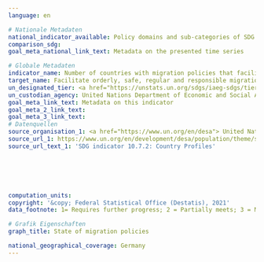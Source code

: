 ```yaml
---
language: en    

# Nationale Metadaten    
national_indicator_available: Policy domains and sub-categories of SDG indicators 10.7.2 for Germany    
comparison_sdg:     
goal_meta_national_link_text: Metadata on the presented time series    

# Globale Metadaten    
indicator_name: Number of countries with migration policies that facilitate orderly, safe, regular and responsible migration and mobility of people    
target_name: Facilitate orderly, safe, regular and responsible migration and mobility of people, including through the implementation of planned and well-managed migration policies    
un_designated_tier: <a href="https://unstats.un.org/sdgs/iaeg-sdgs/tier-classification/" title="Click here for more information on the UN tier classification."  target="_blank">Tier II</a>    
un_custodian_agency: United Nations Department of Economic and Social Affairs (UN DESA)<br>International Organization for Migration (IOM)    
goal_meta_link_text: Metadata on this indicator    
goal_meta_2_link_text:     
goal_meta_3_link_text:         
# Datenquellen
source_organisation_1: <a href="https://www.un.org/en/desa"> United Nations – Department of Economic and Social Affairs (UN DESA) </a>
source_url_1: https://www.un.org/en/development/desa/population/theme/sdg/countryprofiles.asp
source_url_text_1: 'SDG indicator 10.7.2: Country Profiles'





    
computation_units:     
copyright: '&copy; Federal Statistical Office (Destatis), 2021'    
data_footnote: 1= Requires further progress; 2 = Partially meets; 3 = Meets; 4 = Fully meets.    

# Grafik Eigenschaften    
graph_title: State of migration policies    

national_geographical_coverage: Germany    
---
```


<span></span>